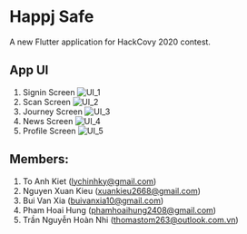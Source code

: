 # Happj Safe

A new Flutter application for HackCovy 2020 contest.

## App UI
1. Signin Screen
![UI_1](/assets/UI/ui1.jpg)
2. Scan Screen
![UI_2](/assets/UI/ui2.jpg)
3. Journey Screen
![UI_3](/assets/UI/ui3.jpg)
4. News Screen
![UI_4](/assets/UI/news.jpg)
5. Profile Screen
![UI_5](/assets/UI/ui5.jpg)

## Members:
1. To Anh Kiet (lychinhky@gmail.com)
2. Nguyen Xuan Kieu (xuankieu2668@gmail.com)
3. Bui Van Xia (buivanxia10@gmail.com)
4. Pham Hoai Hung (phamhoaihung2408@gmail.com)
5. Trần Nguyễn Hoàn Nhi (thomastom263@outlook.com.vn)

